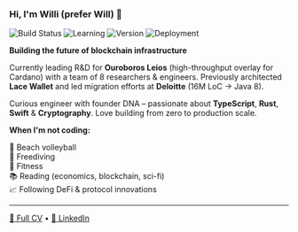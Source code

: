 ### Hi, I'm Willi (prefer Will) 👋

![Build Status](https://img.shields.io/badge/Build%20Status-Always%20Shipping-brightgreen?style=flat-square) ![Learning](https://img.shields.io/badge/Curiosity%20Level-100%25-blue?style=flat-square) ![Version](https://img.shields.io/badge/Version-Founder%20Edition-orange?style=flat-square) ![Deployment](https://img.shields.io/badge/Deployment-Continuous%20Learning-9C27B0?style=flat-square)

**Building the future of blockchain infrastructure** 

Currently leading R&D for **Ouroboros Leios** (high-throughput overlay for Cardano) with a team of 8 researchers & engineers. Previously architected **Lace Wallet** and led migration efforts at **Deloitte** (16M LoC → Java 8).

Curious engineer with founder DNA – passionate about **TypeScript**, **Rust**, **Swift** & **Cryptography**. Love building from zero to production scale.

**When I'm not coding:**

🏐 Beach volleyball  
🌊 Freediving  
💪 Fitness  
📚 Reading (economics, blockchain, sci-fi)  
📈 Following DeFi & protocol innovations  

---

[📄 Full CV](https://will-break-it.github.io) • [🔗 LinkedIn](https://linkedin.com/in/wwolff)
